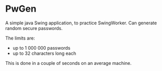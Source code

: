 # PwGen
A simple java Swing application, to practice SwingWorker.
Can generate random secure passwords.

The limits are:

* up to 1 000 000 passwords
* up to 32 characters long each

This is done in a couple of seconds on an average machine.
